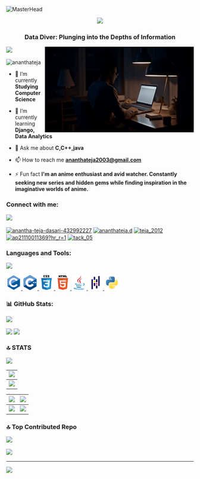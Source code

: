 ![MasterHead](https://github.com/AnanthaTeja/AnanthaTeja/blob/main/baner.png)

<p align="center" color="#36BCF7FF"><img src="https://readme-typing-svg.herokuapp.com?font=Wallpoet&size=25&duration=3500&pause=1000&color=00F1F7&width=435&lines=I'm+Anantha+Teja+Dasari;I'm+a+Web+Developer;I'm+a+Data+Scientist" /></p>
<h3 align="center">Data Diver: Plunging into the Depths of Information</h3>
<img src="https://user-images.githubusercontent.com/73097560/115834477-dbab4500-a447-11eb-908a-139a6edaec5c.gif">

<img align="right" alt="coding" width="400" src="https://github.com/AnanthaTeja/AnanthaTeja/blob/main/pcgif.gif">

<p align="left"> <img src="https://komarev.com/ghpvc/?username=ananthateja&label=Profile%20views&color=0e75b6&style=flat" alt="ananthateja" /> </p>

- 🔭 I’m currently **Studying Computer Science**

- 🌱 I’m currently learning **Django, Data Analytics**

- 💬 Ask me about **C,C++,java**

- 📫 How to reach me **ananthateja2003@gmail.com**

- ⚡ Fun fact **I'm an anime enthusiast and avid watcher. Constantly seeking new series and hidden gems while finding inspiration in the imaginative worlds of anime.**

<h3 align="left">Connect with me:</h3>
<img src="https://user-images.githubusercontent.com/73097560/115834477-dbab4500-a447-11eb-908a-139a6edaec5c.gif">

<p align="left">
<a href="https://linkedin.com/in/anantha-teja-dasari-432992227" target="blank"><img align="center" src="https://raw.githubusercontent.com/rahuldkjain/github-profile-readme-generator/master/src/images/icons/Social/linked-in-alt.svg" alt="anantha-teja-dasari-432992227" height="30" width="40" /></a>
<a href="https://instagram.com/ananthateja.d" target="blank"><img align="center" src="https://raw.githubusercontent.com/rahuldkjain/github-profile-readme-generator/master/src/images/icons/Social/instagram.svg" alt="ananthateja.d" height="30" width="40" /></a>
<a href="https://www.codechef.com/users/teja_2012" target="blank"><img align="center" src="https://cdn.jsdelivr.net/npm/simple-icons@3.1.0/icons/codechef.svg" alt="teja_2012" height="30" width="40"/></a>
<a href="https://www.hackerrank.com/ap21110011369?hr_r=1" target="blank"><img align="center" src="https://raw.githubusercontent.com/rahuldkjain/github-profile-readme-generator/master/src/images/icons/Social/hackerrank.svg" alt="ap21110011369?hr_r=1" height="30" width="40" /></a>
<a href="https://www.leetcode.com/tack_05" target="blank"><img align="center" src="https://raw.githubusercontent.com/rahuldkjain/github-profile-readme-generator/master/src/images/icons/Social/leet-code.svg" alt="tack_05" height="30" width="40" /></a>
</p>

<h3 align="left">Languages and Tools:</h3>

<img src="https://user-images.githubusercontent.com/73097560/115834477-dbab4500-a447-11eb-908a-139a6edaec5c.gif">

<p align="left"> <a href="https://www.cprogramming.com/" target="_blank" rel="noreferrer"> <img src="https://raw.githubusercontent.com/devicons/devicon/master/icons/c/c-original.svg" alt="c" width="40" height="40"/> </a> <a href="https://www.w3schools.com/cpp/" target="_blank" rel="noreferrer"> <img src="https://raw.githubusercontent.com/devicons/devicon/master/icons/cplusplus/cplusplus-original.svg" alt="cplusplus" width="40" height="40"/> </a> <a href="https://www.w3schools.com/css/" target="_blank" rel="noreferrer"> <img src="https://raw.githubusercontent.com/devicons/devicon/master/icons/css3/css3-original-wordmark.svg" alt="css3" width="40" height="40"/> </a> <a href="https://www.w3.org/html/" target="_blank" rel="noreferrer"> <img src="https://raw.githubusercontent.com/devicons/devicon/master/icons/html5/html5-original-wordmark.svg" alt="html5" width="40" height="40"/> </a> <a href="https://www.java.com" target="_blank" rel="noreferrer"> <img src="https://raw.githubusercontent.com/devicons/devicon/master/icons/java/java-original.svg" alt="java" width="40" height="40"/> </a> <a href="https://pandas.pydata.org/" target="_blank" rel="noreferrer"> <img src="https://raw.githubusercontent.com/devicons/devicon/2ae2a900d2f041da66e950e4d48052658d850630/icons/pandas/pandas-original.svg" alt="pandas" width="40" height="40"/> </a> <a href="https://www.python.org" target="_blank" rel="noreferrer"> <img src="https://raw.githubusercontent.com/devicons/devicon/master/icons/python/python-original.svg" alt="python" width="40" height="40"/> </a> </p>

### 📊 GitHub Stats:
<img src="https://user-images.githubusercontent.com/73097560/115834477-dbab4500-a447-11eb-908a-139a6edaec5c.gif">


[<img src="https://github-readme-stats.vercel.app/api?username=ananthateja&theme=aura&show_icons=true&locale=en&layout=compact" height="175">](https://github-readme-stats.vercel.app/api?username=ananthateja&theme=merko&hide_border=false&include_all_commits=true&count_private=true)
[<img src="https://github-readme-stats.vercel.app/api/top-langs/?username=ananthateja&layout=compact&theme=aura&show_icons=true&locale=en" height="175">](https://github-readme-stats.vercel.app/api/top-langs/?username=ananthateja&theme=merko&hide_border=false&include_all_commits=true&count_private=true)


### 🔝 STATS
<!--<img src="https://user-images.githubusercontent.com/73097560/115834477-dbab4500-a447-11eb-908a-139a6edaec5c.gif">
<table>
  <tr>
    <td>
      <img align="left" src="https://github-readme-stats.vercel.app/api/top-langs?username=ananthateja&theme=cobalt&show_icons=true&locale=en&layout=compact" alt="ananthateja" />
    </td>
    <td>
      <img align="right" src="https://github-readme-stats.vercel.app/api?username=ananthateja&theme=gotham&show_icons=true&locale=en" alt="ananthateja" />
    </td>
  </tr>
</table>

<p>
  <img align="bottom" src="https://github-readme-streak-stats.herokuapp.com/?user=ananthateja&theme=dark&background=0D1117&border=DD2727&ring=DDA530&fire=DD2727&currStreakLabel=DDA530&sideLabels=DDA530&dates=7A8288&stroke=DD2727" alt="ananthateja" />
</p>
-->
<img src="https://user-images.githubusercontent.com/73097560/115834477-dbab4500-a447-11eb-908a-139a6edaec5c.gif">

<table>
  <tbody>
    <tr>
      <td>
        <a href="https://github-readme-streak-stats.herokuapp.com/?user=ananthateja">
          <img width="705" src="https://github-readme-streak-stats.herokuapp.com/?user=ananthateja&bg_color=30,e96443,904e95&title_color=fff&text_color=fff&theme=radical&hide_border=true">
        </a>
      </td>
    </tr>
  </tbody>
  <tbody>
    <tr>
      <td>
        <a href="https://github-profile-summary-cards.vercel.app/api/cards/profile-details?username=ananthateja">
          <img width="715" src="https://github-profile-summary-cards.vercel.app/api/cards/profile-details?username=ananthateja&theme=dracula"/>
        </a>
      </td>
    </tr>
  </tbody>
</table>

<table>
  <tbody>
    <tr>
      <th>
        <a href="https://github-profile-summary-cards.vercel.app/api/cards/repos-per-language?username=ananthateja">
          <img src="https://github-profile-summary-cards.vercel.app/api/cards/repos-per-language?username=ananthateja&theme=dracula"/>
        </a>
      </th>
      <th>
        <a href="https://github-profile-summary-cards.vercel.app/api/cards/most-commit-language?username=ananthateja&">
          <img src="https://github-profile-summary-cards.vercel.app/api/cards/most-commit-language?username=ananthateja&theme=dracula"/>
        </a>
      </th>
    </tr>
  </tbody>
  <tbody>
    <tr>
      <td>
        <a href="https://github-profile-summary-cards.vercel.app/api/cards/stats?username=ananthateja">
          <img src="https://github-profile-summary-cards.vercel.app/api/cards/stats?username=ananthateja&theme=tokyonight"/>
        </a>
      </td>
      <td>
        <a href="https://github-profile-summary-cards.vercel.app/api/cards/productive-time?username=ananthateja">
          <img src="https://github-profile-summary-cards.vercel.app/api/cards/productive-time?username=ananthateja&theme=tokyonight"/>
        </a>
      </td>
    </tr>
  </tbody>
</table>


### 🔝 Top Contributed Repo
<img src="https://user-images.githubusercontent.com/73097560/115834477-dbab4500-a447-11eb-908a-139a6edaec5c.gif">

![](https://github-contributor-stats.vercel.app/api?username=ananthateja&limit=5&theme=aura&combine_all_yearly_contributions=true)

---
[![](https://visitcount.itsvg.in/api?id=ananthateja&icon=5&color=0)](https://visitcount.itsvg.in)
